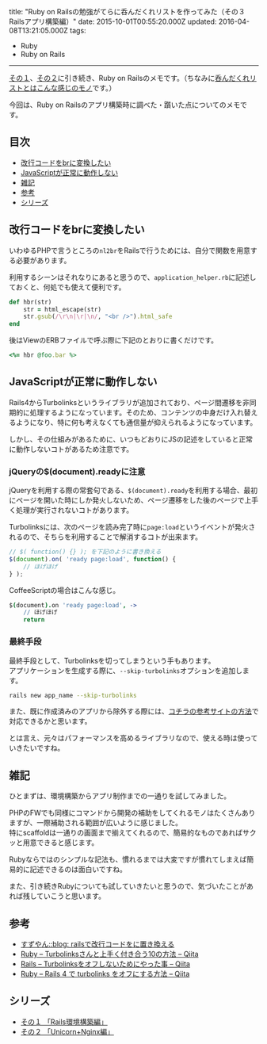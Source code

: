 title: "Ruby on Railsの勉強がてらに呑んだくれリストを作ってみた（その３ Railsアプリ構築編）"
date: 2015-10-01T00:55:20.000Z
updated: 2016-04-08T13:21:05.000Z
tags: 
  - Ruby
  - Ruby on Rails
---


[その１](https://blog.sus-happy.net/201509/ruby-drunk-list/)、[その２](https://blog.sus-happy.net/201509/ruby-drunk-list-2/)に引き続き、Ruby on Railsのメモです。（ちなみに[呑んだくれリストとはこんな感じのモノ](http://drunk.sus-happy.net/)です。）

今回は、Ruby on Railsのアプリ構築時に調べた・躓いた点についてのメモです。


## 目次

- [改行コードをbrに変換したい](#nl2br)
- [JavaScriptが正常に動作しない](#turbolinks)
- [雑記](#other)
- [参考](#reference)
- [シリーズ](#series)


## <a name="nl2br">改行コードをbrに変換したい</a>

いわゆるPHPで言うところの`nl2br`をRailsで行うためには、自分で関数を用意する必要があります。

利用するシーンはそれなりにあると思うので、`application_helper.rb`に記述しておくと、何処でも使えて便利です。

```ruby
def hbr(str)
    str = html_escape(str)
    str.gsub(/\r\n|\r|\n/, "<br />").html_safe
end
```

後はViewのERBファイルで呼ぶ際に下記のとおりに書くだけです。

```ruby
<%= hbr @foo.bar %>
```


## <a name="turbolinks">JavaScriptが正常に動作しない</a>

Rails4からTurbolinksというライブラリが追加されており、ページ間遷移を非同期的に処理するようになっています。そのため、コンテンツの中身だけ入れ替えるようになり、特に何も考えなくても通信量が抑えられるようになっています。

しかし、その仕組みがあるために、いつもどおりにJSの記述をしていると正常に動作しないコトがあるため注意です。

### jQueryの$(document).readyに注意

jQueryを利用する際の常套句である、`$(document).ready`を利用する場合、最初にページを開いた時にしか発火しないため、ページ遷移をした後のページで上手く処理が実行されないコトがあります。

Turbolinksには、次のページを読み完了時に`page:load`というイベントが発火されるので、そちらを利用することで解消するコトが出来ます。

```javascript
// $( function() {} ); を下記のように書き換える
$(document).on( 'ready page:load', function() {
    // ほげほげ
} );
```

CoffeeScriptの場合はこんな感じ。

```coffeescript
$(document).on 'ready page:load', ->
    // ほげほげ
    return
```

### 最終手段

最終手段として、Turbolinksを切ってしまうという手もあります。  
 アプリケーションを生成する際に、`--skip-turbolinks`オプションを追加します。

```bash
rails new app_name --skip-turbolinks
```

また、既に作成済みのアプリから除外する際には、[コチラの参考サイトの方法](http://qiita.com/kazz187/items/12737363d62b9c91993c)で対応できるかと思います。

とは言え、元々はパフォーマンスを高めるライブラリなので、使える時は使っていきたいですね。


## <a name="other">雑記</a>

ひとまずは、環境構築からアプリ制作までの一通りを試してみました。

PHPのFWでも同様にコマンドから開発の補助をしてくれるモノはたくさんありますが、一際補助される範囲が広いように感じました。  
 特にscaffoldは一通りの画面まで揃えてくれるので、簡易的なものであればサクッと用意できると感じます。

Rubyならではのシンプルな記法も、慣れるまでは大変ですが慣れてしまえば簡易的に記述できるのは面白いですね。

また、引き続きRubyについても試していきたいと思うので、気づいたことがあれば残していこうと思います。


## <a name="reference">参考</a>

- [すずやん::blog: railsで改行コードをに置き換える](http://suzuyan.blogspot.jp/2013/09/rails.html)
- [Ruby – Turbolinksさんと上手く付き合う10の方法 – Qiita](http://qiita.com/seri_k/items/164accd9ef8ddb4a942e)
- [Rails – Turbolinksをオフしないためにやった事 – Qiita](http://qiita.com/saboyutaka/items/bcc0966313c6f7399a6e)
- [Ruby – Rails 4 で turbolinks をオフにする方法 – Qiita](http://qiita.com/kazz187/items/12737363d62b9c91993c)


## <a name="series">シリーズ</a>

- [その１ 「Rails環境構築編」](https://blog.sus-happy.net/201509/ruby-drunk-list/)
- [その２ 「Unicorn+Nginx編」](https://blog.sus-happy.net/201509/ruby-drunk-list-2/)